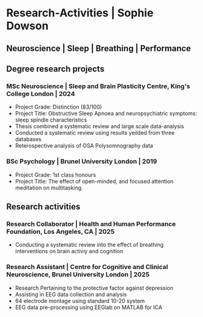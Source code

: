 # Research-Activities | Sophie Dowson
## Neuroscience | Sleep | Breathing | Performance 

## Degree research projects
### MSc Neuroscience | Sleep and Brain Plasticity Centre, King's College London | 2024
- Project Grade: Distinction (83/100)
- Project Title: Obstructive Sleep Apnoea and neuropsychiatric symptoms: sleep spindle characteristics
- Thesis combined a systematic review and large scale data-analysis 
- Conducted a systematic review using results yeilded from three databases
- Reterospective analysis of OSA Polysomnography data
  
### BSc Psychology | Brunel University London | 2019
- Project Grade: 1st class honours
- Project Title: The effect of open-minded, and focused attention meditation on multitasking.

## Research activities
### Research Collaborator | Health and Human Performance Foundation, Los Angeles, CA | 2025
- Conducting a systematic review into the effect of breathing interventions on brain activiy and cognition
### Research Assistant | Centre for Cognitive and Clinical Neuroscience, Brunel University London | 2025
- Research Pertaining to the protective factor against depression
- Assisting in EEG data collection and analysis
- 64 electrode montage using standard 10-20 system
- EEG data pre-processing using EEGlab on MATLAB for ICA
